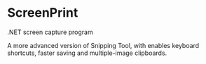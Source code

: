 # ScreenPrint
.NET screen capture program

A more advanced version of Snipping Tool, with enables keyboard shortcuts, faster saving and multiple-image clipboards.

